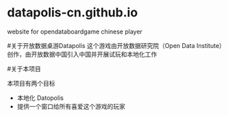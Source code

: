 # datapolis-cn.github.io
website for opendataboardgame chinese player


#关于开放数据桌游Datapolis
这个游戏由开放数据研究院（Open Data Institute）创作，由开放数据中国引入中国并开展试玩和本地化工作

#关于本项目

本项目有两个目标
- 本地化 Datopolis
- 提供一个窗口给所有喜爱这个游戏的玩家

